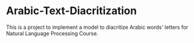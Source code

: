 # Arabic-Text-Diacritization
This is a project to implement a model to diacritize Arabic words' letters for Natural Language Processing Course.
